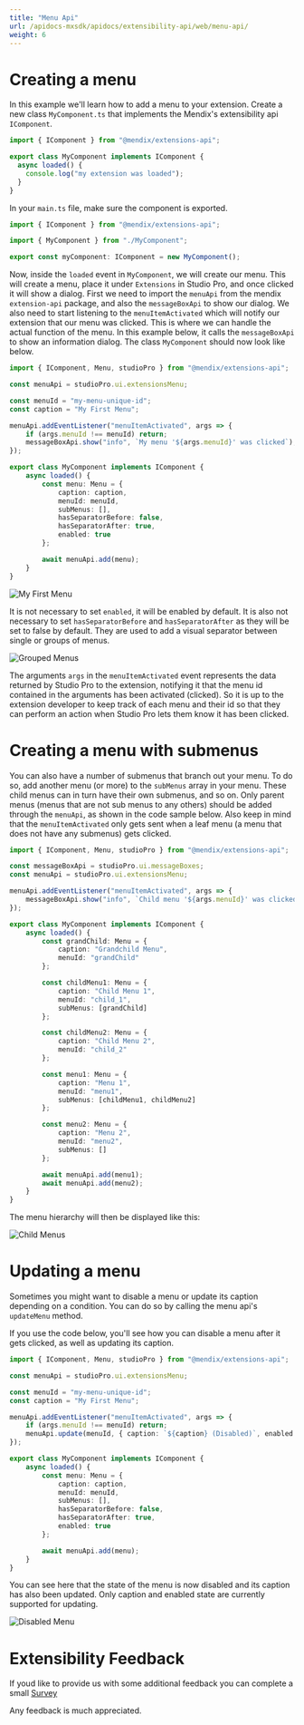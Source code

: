 ```yaml
---
title: "Menu Api"
url: /apidocs-mxsdk/apidocs/extensibility-api/web/menu-api/
weight: 6
---
```


# Creating a menu
In this example we'll learn how to add a menu to your extension.
Create a new class `MyComponent.ts` that implements the Mendix's extensibility api `IComponent`.

```typescript
import { IComponent } from "@mendix/extensions-api";

export class MyComponent implements IComponent {
  async loaded() {
    console.log("my extension was loaded");
  }
}
```

In your `main.ts` file, make sure the component is exported.

```typescript
import { IComponent } from "@mendix/extensions-api";

import { MyComponent } from "./MyComponent";

export const myComponent: IComponent = new MyComponent();
```

Now, inside the `loaded` event in `MyComponent`, we will create our menu. This will create a menu, place it under `Extensions` in Studio Pro, and once clicked it will show a dialog.
First we need to import the `menuApi` from the mendix `extension-api` package, and also the `messageBoxApi` to show our dialog.
We also need to start listening to the `menuItemActivated` which will notify our extension that our menu was clicked. This is where we can handle the actual function of the menu. In this example below, it calls the `messageBoxApi` to show an information dialog.
The class `MyComponent` should now look like below.

```typescript
import { IComponent, Menu, studioPro } from "@mendix/extensions-api";

const menuApi = studioPro.ui.extensionsMenu;

const menuId = "my-menu-unique-id";
const caption = "My First Menu";

menuApi.addEventListener("menuItemActivated", args => {
    if (args.menuId !== menuId) return;
    messageBoxApi.show("info", `My menu '${args.menuId}' was clicked`);
});

export class MyComponent implements IComponent {
    async loaded() {
        const menu: Menu = {
            caption: caption,
            menuId: menuId,
            subMenus: [],
            hasSeparatorBefore: false,
            hasSeparatorAfter: true,
            enabled: true
        };

        await menuApi.add(menu);
    }
}
```

![My First Menu](/attachments/apidocs-mxsdk/apidocs/extensibility-api/web/menus/my_first_menu.png)

It is not necessary to set `enabled`, it will be enabled by default. It is also not necessary to set `hasSeparatorBefore` and `hasSeparatorAfter` as they will be set to false by default. They are used to add a visual separator between single or groups of menus.

![Grouped Menus](/attachments/apidocs-mxsdk/apidocs/extensibility-api/web/menus/grouped_menus.png)

The arguments `args` in the `menuItemActivated` event represents the data returned by Studio Pro to the extension, notifying it that the menu id contained in the arguments has been activated (clicked). So it is up to the extension developer to keep track of each menu and their id so that they can perform an action when Studio Pro lets them know it has been clicked.

# Creating a menu with submenus
You can also have a number of submenus that branch out your menu. To do so, add another menu (or more) to the `subMenus` array in your menu. These child menus can in turn have their own submenus, and so on. Only parent menus (menus that are not sub menus to any others) should be added through the `menuApi`, as shown in the code sample below. Also keep in mind that the `menuItemActivated` only gets sent when a leaf menu (a menu that does not have any submenus) gets clicked.

```typescript
import { IComponent, Menu, studioPro } from "@mendix/extensions-api";

const messageBoxApi = studioPro.ui.messageBoxes;
const menuApi = studioPro.ui.extensionsMenu;

menuApi.addEventListener("menuItemActivated", args => {
    messageBoxApi.show("info", `Child menu '${args.menuId}' was clicked`);
});

export class MyComponent implements IComponent {
    async loaded() {
        const grandChild: Menu = {
            caption: "Grandchild Menu",
            menuId: "grandChild"
        };

        const childMenu1: Menu = {
            caption: "Child Menu 1",
            menuId: "child_1",
            subMenus: [grandChild]
        };

        const childMenu2: Menu = {
            caption: "Child Menu 2",
            menuId: "child_2"
        };

        const menu1: Menu = {
            caption: "Menu 1",
            menuId: "menu1",
            subMenus: [childMenu1, childMenu2]
        };

        const menu2: Menu = {
            caption: "Menu 2",
            menuId: "menu2",
            subMenus: []
        };

        await menuApi.add(menu1);
        await menuApi.add(menu2);
    }
}
```

The menu hierarchy will then be displayed like this:

![Child Menus](/attachments/apidocs-mxsdk/apidocs/extensibility-api/web/menus/child_menus.png)

# Updating a menu
Sometimes you might want to disable a menu or update its caption depending on a condition. You can do so by calling the menu api's `updateMenu` method.

If you use the code below, you'll see how you can disable a menu after it gets clicked, as well as updating its caption.

```typescript
import { IComponent, Menu, studioPro } from "@mendix/extensions-api";

const menuApi = studioPro.ui.extensionsMenu;

const menuId = "my-menu-unique-id";
const caption = "My First Menu";

menuApi.addEventListener("menuItemActivated", args => {
    if (args.menuId !== menuId) return;
    menuApi.update(menuId, { caption: `${caption} (Disabled)`, enabled: false });
});

export class MyComponent implements IComponent {
    async loaded() {
        const menu: Menu = {
            caption: caption,
            menuId: menuId,
            subMenus: [],
            hasSeparatorBefore: false,
            hasSeparatorAfter: true,
            enabled: true
        };

        await menuApi.add(menu);
    }
}
```

You can see here that the state of the menu is now disabled and its caption has also been updated. Only caption and enabled state are currently supported for updating.

![Disabled Menu](/attachments/apidocs-mxsdk/apidocs/extensibility-api/web/menus/disabled_menu.png)

# Extensibility Feedback

 If youd like to provide us with some additional feedback you can complete a small [Survey](https://survey.alchemer.eu/s3/90801191/Extensibility-Feedback)

 Any feedback is much appreciated.